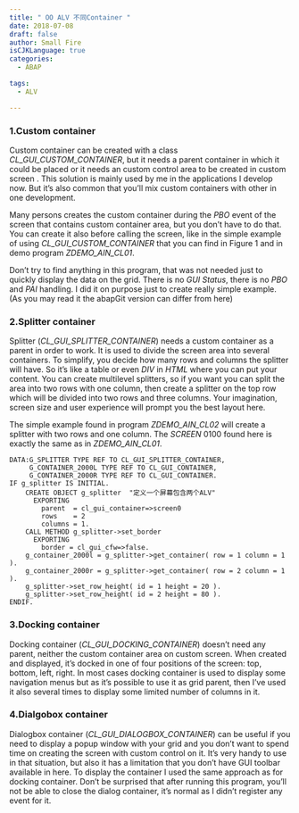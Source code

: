 ```yaml
---
title: " OO ALV 不同Container "
date: 2018-07-08
draft: false
author: Small Fire
isCJKLanguage: true
categories: 
  - ABAP

tags: 
  - ALV

---
```


### 1.Custom container

Custom container can be created with a class *CL_GUI_CUSTOM_CONTAINER*, but it needs a parent container in which it could be placed or it needs an custom control area to be created in custom screen . This solution is mainly used by me in the applications I develop now. But it’s also common that you’ll mix custom containers with other in one development.

Many persons creates the custom container during the *PBO* event of the screen that contains custom container area, but you don’t have to do that. You can create it also before calling the screen, like in the simple example of using *CL_GUI_CUSTOM_CONTAINER* that you can find in Figure 1 and in demo program *ZDEMO_AIN_CL01*.

Don’t try to find anything in this program, that was not needed just to quickly display the data on the grid. There is no *GUI Status*, there is no *PBO* and *PAI* handling. I did it on purpose just to create really simple example. (As you may read it the abapGit version can differ from here)



### 2.Splitter container

Splitter (*CL_GUI_SPLITTER_CONTAINER*) needs a custom container as a parent in order to work. It is used to divide the screen area into several containers. To simplify, you decide how many rows and columns the splitter will have. So it’s like a table or even *DIV* in *HTML* where you can put your content. You can create multilevel splitters, so if you want you can split the area into two rows with one column, then create a splitter on the top row which will be divided into two rows and three columns. Your imagination, screen size and user experience will prompt you the best layout here.

The simple example found in program *ZDEMO_AIN_CL02* will create a splitter with two rows and one column. The *SCREEN* 0100 found here is exactly the same as in *ZDEMO_AIN_CL01*. 

```ABAP
DATA:G_SPLITTER TYPE REF TO CL_GUI_SPLITTER_CONTAINER,
     G_CONTAINER_2000L TYPE REF TO CL_GUI_CONTAINER,
     G_CONTAINER_2000R TYPE REF TO CL_GUI_CONTAINER.
IF g_splitter IS INITIAL.
    CREATE OBJECT g_splitter  "定义一个屏幕包含两个ALV"
      EXPORTING
        parent  = cl_gui_container=>screen0
        rows    = 2
        columns = 1.
    CALL METHOD g_splitter->set_border
      EXPORTING
        border = cl_gui_cfw=>false.
    g_container_2000l = g_splitter->get_container( row = 1 column = 1 ).
    g_container_2000r = g_splitter->get_container( row = 2 column = 1 ).
    g_splitter->set_row_height( id = 1 height = 20 ).
    g_splitter->set_row_height( id = 2 height = 80 ).
ENDIF.
```

### 3.Docking container

Docking container (*CL_GUI_DOCKING_CONTAINER*) doesn’t need any parent, neither the custom container area on custom screen. When created and displayed, it’s docked in one of four positions of the screen: top, bottom, left, right. In most cases docking container is used to display some navigation menus but as it’s possible to use it as grid parent, then I’ve used it also several times to display some limited number of columns in it.

### 4.Dialgobox container

Dialogbox container (*CL_GUI_DIALOGBOX_CONTAINER*) can be useful if you need to display a popup window with your grid and you don’t want to spend time on creating the screen with custom control on it. It’s very handy to use in that situation, but also it has a limitation that you don’t have GUI toolbar available in here. To display the container I used the same approach as for docking container. Don’t be surprised that after running this program, you’ll not be able to close the dialog container, it’s normal as I didn’t register any event for it.

 